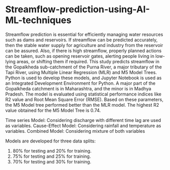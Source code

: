 # Streamflow-prediction-using-AI-ML-techniques
Streamflow prediction is essential for efficiently managing water resources such as dams and reservoirs. If streamflow can be predicted accurately, then the stable water supply for agriculture and industry from the reservoir can be assured. Also, if there is high streamflow, properly planned actions can be taken, such as opening reservoir gates, alerting people living in low-lying areas, or shifting them if required. This study predicts streamflow in the Gopalkheda sub-catchment of the Purna River, a major tributary of the Tapi River, using Multiple Linear Regression (MLR) and M5 Model Trees. Python is used to develop these models, and Jupyter Notebook is used as an Integrated Development Environment for Python. A major part of the Gopalkheda catchment is in Maharashtra, and the minor is in Madhya Pradesh. The model is evaluated using statistical performance indices like R2 value and Root Mean Square Error (RMSE). Based on these parameters, the M5 Model tree performed better than the MLR model. The highest R2 value obtained for the M5 Model Tree is 0.74.


Time series Model: Considering discharge with different time lag are used as variables.
Cause-Effect Model: Considering rainfall and temperature as variables.
Combined Model: Considering mixture of both variables

Models are developed for three data splits:
1. 80% for testing and 20% for training.
2. 75% for testing and 25% for training.
3. 70% for testing and 30% for training.
